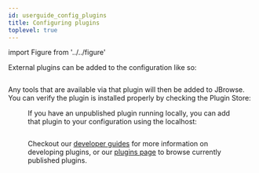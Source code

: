 ```yaml
---
id: userguide_config_plugins
title: Configuring plugins
toplevel: true
---
```


import Figure from '../../figure'

External plugins can be added to the configuration like so:

```json

```

Any tools that are available via that plugin will then be added to JBrowse. You can verify the plugin is installed properly by checking the Plugin Store:

<Figure />

If you have an unpublished plugin running locally, you can add that plugin to your configuration using the localhost:

```json

```

Checkout our [developer guides](/) for more information on developing plugins, or our [plugins page](/plugins) to browse currently published plugins.
